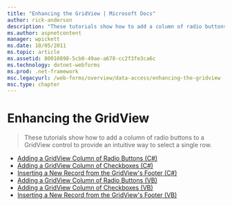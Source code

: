 ```yaml
---
title: "Enhancing the GridView | Microsoft Docs"
author: rick-anderson
description: "These tutorials show how to add a column of radio buttons to a GridView control to provide an intuitive way to select a single row."
ms.author: aspnetcontent
manager: wpickett
ms.date: 10/05/2011
ms.topic: article
ms.assetid: 80010898-5cb0-49ae-a678-cc2f3fe3ca6c
ms.technology: dotnet-webforms
ms.prod: .net-framework
msc.legacyurl: /web-forms/overview/data-access/enhancing-the-gridview
msc.type: chapter
---
```

Enhancing the GridView
====================
> These tutorials show how to add a column of radio buttons to a GridView control to provide an intuitive way to select a single row.


- [Adding a GridView Column of Radio Buttons (C#)](adding-a-gridview-column-of-radio-buttons-cs.md)
- [Adding a GridView Column of Checkboxes (C#)](adding-a-gridview-column-of-checkboxes-cs.md)
- [Inserting a New Record from the GridView's Footer (C#)](inserting-a-new-record-from-the-gridview-s-footer-cs.md)
- [Adding a GridView Column of Radio Buttons (VB)](adding-a-gridview-column-of-radio-buttons-vb.md)
- [Adding a GridView Column of Checkboxes (VB)](adding-a-gridview-column-of-checkboxes-vb.md)
- [Inserting a New Record from the GridView's Footer (VB)](inserting-a-new-record-from-the-gridview-s-footer-vb.md)